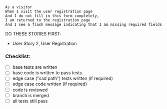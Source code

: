 ```
As a visitor
When I visit the user registration page
And I do not fill in this form completely,
I am returned to the registration page
And I see a flash message indicating that I am missing required fields
```

DO THESE STORIES FIRST:
- User Story 2, User Registration

### Checklist:

- [ ] base tests are written
- [ ] base code is written to pass tests
- [ ] edge case ("sad path") tests written (if required)
- [ ] edge case code written (if required)
- [ ] code is reviewed
- [ ] branch is merged
- [ ] all tests still pass
